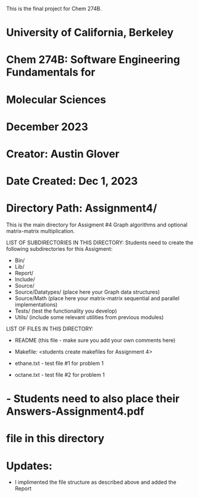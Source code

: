 This is the final project for Chem 274B.

# University of California, Berkeley
# Chem 274B: Software Engineering Fundamentals for
#            Molecular Sciences 
# December 2023

# 
# Creator:  Austin Glover
# Date Created: Dec 1, 2023
# Directory Path: Assignment4/

This is the main directory for Assigment #4 Graph algorithms
and optional matrix-matrix multiplication.

LIST OF SUBDIRECTORIES IN THIS DIRECTORY:
Students need to create the following subdirectories for this Assigment:
- Bin/ 
- Lib/ 
- Report/
- Include/
- Source/ 
- Source/Datatypes/ (place here your Graph data structures)
- Source/Math (place here your matrix-matrix sequential and parallel
		implementations)
- Tests/ (test the functionality you develop)
- Utils/ (include some relevant utilities from previous modules)

LIST OF FILES IN THIS DIRECTORY:
- README (this file - make sure you add your own comments here)

- Makefile: <students create makefiles for Assignment 4>
- ethane.txt - test file #1 for problem 1
- octane.txt - test file #2 for problem 1

#	- Students need to also place their Answers-Assignment4.pdf 
#	  file in this directory

# Updates:
- I implimented the file structure as described above and added the Report 
	